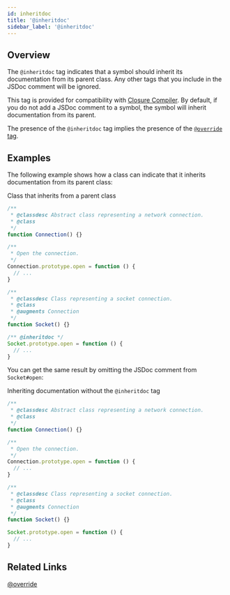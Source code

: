 ```yaml
---
id: inheritdoc
title: '@inheritdoc'
sidebar_label: '@inheritdoc'
---
```


## Overview

The `@inheritdoc` tag indicates that a symbol should inherit its documentation from its parent class. Any other tags that you include in the JSDoc comment will be ignored.

This tag is provided for compatibility with [Closure Compiler](https://developers.google.com/closure/compiler/). By default, if you do not add a JSDoc comment to a symbol, the symbol will inherit documentation from its parent.

The presence of the `@inheritdoc` tag implies the presence of the [`@override` tag](./override.md).

## Examples

The following example shows how a class can indicate that it inherits documentation from its parent class:

Class that inherits from a parent class

```js
/**
 * @classdesc Abstract class representing a network connection.
 * @class
 */
function Connection() {}

/**
 * Open the connection.
 */
Connection.prototype.open = function () {
  // ...
}

/**
 * @classdesc Class representing a socket connection.
 * @class
 * @augments Connection
 */
function Socket() {}

/** @inheritdoc */
Socket.prototype.open = function () {
  // ...
}
```

You can get the same result by omitting the JSDoc comment from `Socket#open`:

Inheriting documentation without the `@inheritdoc` tag

```js
/**
 * @classdesc Abstract class representing a network connection.
 * @class
 */
function Connection() {}

/**
 * Open the connection.
 */
Connection.prototype.open = function () {
  // ...
}

/**
 * @classdesc Class representing a socket connection.
 * @class
 * @augments Connection
 */
function Socket() {}

Socket.prototype.open = function () {
  // ...
}
```

## Related Links

[@override](./override.md)
